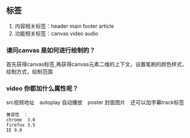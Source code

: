 ## 标签
1. 内容相关标签：header main footer article
2. 功能相关标签：canvas video audio

### 请问canvas 是如何进行绘制的？
首先获得canvas标签,再获得canvas元素二维的上下文，设置笔刷的颜色样式，绘制方式，绘制范围

### video 你都加什么属性呢？
src视频地址　autoplay 自动播放　poster 封面图片　还可以加字幕track标签
```
兼容性　：　
chrome 	3.0 
firefox 3.5
IE 9.0
```